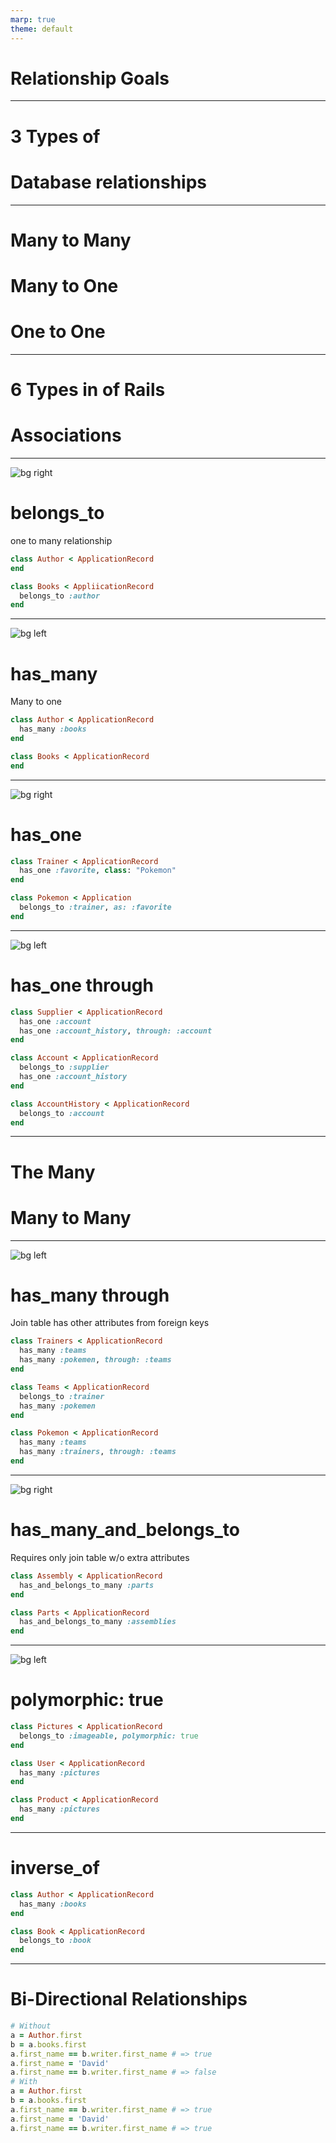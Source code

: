 ```yaml
---
marp: true
theme: default
---
```

# Relationship Goals

---
# 3 Types of 
# Database relationships

---
# Many to Many
# Many to One
# One to One

---
# 6 Types in of Rails
# Associations

---
![bg right](https://www.fillmurray.com/g/155/300)
# belongs_to

one to many relationship

```ruby
class Author < ApplicationRecord
end

class Books < AppliicationRecord
  belongs_to :author
end
```

---
![bg left](https://www.fillmurray.com/g/155/300)

# has_many
Many to one

```ruby
class Author < ApplicationRecord
  has_many :books
end

class Books < ApplicationRecord
end
```

---
![bg right](https://www.fillmurray.com/g/155/300)

# has_one

```ruby
class Trainer < ApplicationRecord
  has_one :favorite, class: "Pokemon"
end

class Pokemon < Application
  belongs_to :trainer, as: :favorite
end
```
---
![bg left](https://www.fillmurray.com/g/155/300)

# has_one through

```ruby
class Supplier < ApplicationRecord
  has_one :account
  has_one :account_history, through: :account
end

class Account < ApplicationRecord
  belongs_to :supplier
  has_one :account_history
end

class AccountHistory < ApplicationRecord
  belongs_to :account
end
```

---
# The Many
# Many to Many

---
![bg left](https://www.fillmurray.com/g/155/300)

# has_many through
Join table has other attributes from foreign keys

```ruby
class Trainers < ApplicationRecord
  has_many :teams
  has_many :pokemen, through: :teams
end

class Teams < ApplicationRecord
  belongs_to :trainer
  has_many :pokemen
end

class Pokemon < ApplicationRecord
  has_many :teams
  has_many :trainers, through: :teams
end
```

---
![bg right](https://www.fillmurray.com/g/155/300)

# has_many_and_belongs_to

Requires only join table w/o extra attributes

```ruby
class Assembly < ApplicationRecord
  has_and_belongs_to_many :parts
end

class Parts < ApplicationRecord
  has_and_belongs_to_many :assemblies
end
```

---
![bg left](https://www.fillmurray.com/g/155/300)

# polymorphic: true

```ruby
class Pictures < ApplicationRecord
  belongs_to :imageable, polymorphic: true
end

class User < ApplicationRecord
  has_many :pictures
end

class Product < ApplicationRecord
  has_many :pictures
end
```

---
# inverse_of

```ruby
class Author < ApplicationRecord
  has_many :books
end

class Book < ApplicationRecord
  belongs_to :book
end
```

---
# Bi-Directional Relationships

```ruby
# Without
a = Author.first
b = a.books.first
a.first_name == b.writer.first_name # => true
a.first_name = 'David'
a.first_name == b.writer.first_name # => false
# With
a = Author.first
b = a.books.first
a.first_name == b.writer.first_name # => true
a.first_name = 'David'
a.first_name == b.writer.first_name # => true
```